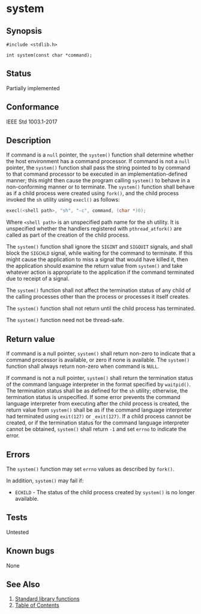 # system

## Synopsis

`#include <stdlib.h>`

`int system(const char *command);`

## Status

Partially implemented

## Conformance

IEEE Std 1003.1-2017

## Description

If command is a `null` pointer, the `system()` function shall determine whether the host environment has a command
processor. If command is not a `null` pointer, the `system()` function shall pass the string pointed to by command
to that command processor to be executed in an implementation-defined manner; this might then cause the program calling
`system()` to behave in a non-conforming manner or to terminate.
The
`system()` function shall behave as if a child process were created using `fork()`,
and the child process invoked the `sh` utility using `execl()` as follows:

``` c
execl(<shell path>, "sh", "-c", command, (char *)0);
```

Where `<shell path>` is an unspecified path name for the sh utility. It is
unspecified whether the handlers registered with `pthread_atfork()` are called
as part of the creation of the child process.

The `system()` function shall ignore the `SIGINT` and `SIGQUIT` signals, and shall block the `SIGCHLD` signal, while
waiting for the command to terminate. If this might cause the application to miss a signal that would have killed it,
then the application should examine the return value from `system()` and take whatever action is appropriate to the
application if the command terminated due to receipt of a signal.

The `system()` function shall not affect the termination status of any child of the calling processes other than the
process or processes it itself creates.

The `system()` function shall not return until the child process has terminated.

The `system()` function need not be thread-safe.

## Return value

If command is a null pointer, `system()` shall return non-zero to indicate that a command processor is available, or
zero if none is available.   The `system()` function shall always return non-zero when command is `NULL`.

If
command is not a null pointer, `system()` shall return the termination status of the command language interpreter in
the format specified by `waitpid()`. The termination status shall be as defined for
the `sh` utility; otherwise, the termination status is unspecified. If some error prevents
the command language interpreter from executing after the child process is created, the return value from `system()`
shall be as if the command language interpreter had terminated using `exit(127)` or `_exit(127)`. If a child process
cannot be created, or if the termination status for the command language interpreter cannot be obtained, `system()`
shall return `-1` and set `errno` to indicate the error.

## Errors

  The `system()` function may set `errno` values as described by `fork()`.

In addition, `system()` may fail if:

* `ECHILD` - The status of the child process created by `system()` is no longer available.

## Tests

Untested

## Known bugs

None

## See Also

1. [Standard library functions](../index.md)
2. [Table of Contents](../../../index.md)
